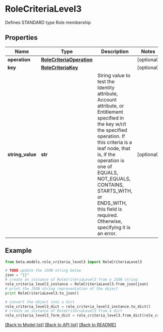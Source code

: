 # RoleCriteriaLevel3

Defines STANDARD type Role membership

## Properties
Name | Type | Description | Notes
------------ | ------------- | ------------- | -------------
**operation** | [**RoleCriteriaOperation**](RoleCriteriaOperation.md) |  | [optional] 
**key** | [**RoleCriteriaKey**](RoleCriteriaKey.md) |  | [optional] 
**string_value** | **str** | String value to test the Identity attribute, Account attribute, or Entitlement specified in the key w/r/t the specified operation. If this criteria is a leaf node, that is, if the operation is one of EQUALS, NOT_EQUALS, CONTAINS, STARTS_WITH, or ENDS_WITH, this field is required. Otherwise, specifying it is an error. | [optional] 

## Example

```python
from beta.models.role_criteria_level3 import RoleCriteriaLevel3

# TODO update the JSON string below
json = "{}"
# create an instance of RoleCriteriaLevel3 from a JSON string
role_criteria_level3_instance = RoleCriteriaLevel3.from_json(json)
# print the JSON string representation of the object
print RoleCriteriaLevel3.to_json()

# convert the object into a dict
role_criteria_level3_dict = role_criteria_level3_instance.to_dict()
# create an instance of RoleCriteriaLevel3 from a dict
role_criteria_level3_form_dict = role_criteria_level3.from_dict(role_criteria_level3_dict)
```
[[Back to Model list]](../README.md#documentation-for-models) [[Back to API list]](../README.md#documentation-for-api-endpoints) [[Back to README]](../README.md)



